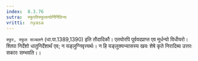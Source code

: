 ```yaml
---
index:  8.3.76
sutra:  स्फुरतिस्फुलत्योर्निर्निविभ्यः
vritti:  nyasa
---
```


`स्फुर, स्फुल सञ्चलने` (धा.पा.1389,1390) इति तौदादिकौ। एतयोरपि पूर्ववदप्राप्त एव मूर्धन्यो विधीयरो। श्तिपा निर्देशो धातुनिर्देशार्थं एव; न यङ्लुग्निवृत्त्यर्थः। न हि यङ्लुक्यभ्यासस्य खयः शेषे कृते निरादिब्य उत्तरः सकारः सम्भवति।।

